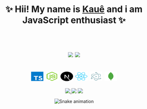 <h1 align="center">✨ Hii! My name is <a href="https://www.github.com/kauefraga">Kauê</a> and i am JavaScript enthusiast ✨<h1>

<div align="center"><br/>
  <img 
    height="150em"
    src="https://github-readme-stats.vercel.app/api?username=kauefraga&show_icons=true&theme=tokyonight&include_all_commits=true&count_private=true"
  />
  <img
    height="150em"
    src="https://github-readme-stats.vercel.app/api/top-langs/?username=kauefraga&layout=compact&langs_count=7&theme=tokyonight"
  />
</div>
  
<div align="center" style="display: inline_block"><br/>
  <img align="center" alt="kaue-ts" height="30" width="40" src="https://raw.githubusercontent.com/devicons/devicon/master/icons/typescript/typescript-plain.svg">
  <img align="center" alt="kaue-nodejs" height="30" width="40" src="https://raw.githubusercontent.com/devicons/devicon/master/icons/nodejs/nodejs-plain.svg">
  <img align="center" alt="kaue-nextjs" height="30" width="40" src="https://raw.githubusercontent.com/devicons/devicon/master/icons/nextjs/nextjs-original.svg">
  <img align="center" alt="kaue-react-native" height="30" width="40" src="https://raw.githubusercontent.com/devicons/devicon/master/icons/react/react-original.svg">
  <img align="center" alt="kaue-electron" height="30" width="40" src="https://raw.githubusercontent.com/devicons/devicon/master/icons/electron/electron-original.svg">
  <img align="center" alt="kaue-mongodb" height="30" width="40" src="https://raw.githubusercontent.com/devicons/devicon/master/icons/mongodb/mongodb-plain.svg">
</div>

###

<div align="center"> 
 <a href="https://discord.gg/wDYcJMbzhp" target="_blank"><img src="https://img.shields.io/badge/Discord-7289DA?style=for-the-badge&logo=discord&logoColor=white" target="_blank"</a> 
  <a href="https://www.linkedin.com/in/kauê-fraga-rodrigues-3430a8215/" target="_blank"><img src="https://img.shields.io/badge/LinkedIn-0077B5?style=for-the-badge&logo=linkedin&logoColor=white" target="_blank"></a>
  <a href="mailto:kauefragarodrigues456@gmail.com"><img src="https://img.shields.io/badge/-Gmail-%23333?style=for-the-badge&logo=gmail&logoColor=blue" target="_blank"></a>

  ![Snake animation](https://github.com/kauefraga/kauefraga/blob/output/github-contribution-grid-snake.svg)
 
</div>
